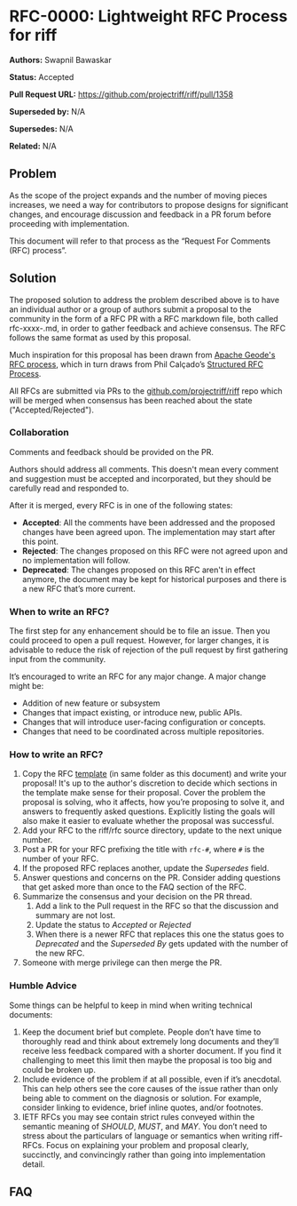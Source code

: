 # RFC-0000: Lightweight RFC Process for riff

**Authors:** Swapnil Bawaskar

**Status:** Accepted

**Pull Request URL:** https://github.com/projectriff/riff/pull/1358

**Superseded by:** N/A

**Supersedes:** N/A

**Related:** N/A


## Problem
As the scope of the project expands and the number of moving pieces increases, we need a way for contributors to propose designs for significant changes, and encourage discussion and feedback in a PR forum before proceeding with implementation.

This document will refer to that process as the “Request For Comments (RFC) process”.

## Solution
The proposed solution to address the problem described above is to have an individual author or a group of authors submit a proposal to the community in the form of a RFC PR with a RFC markdown file, both called rfc-xxxx-<some-name>.md, in order to gather feedback and achieve consensus. The RFC follows the same format as used by this proposal.

Much inspiration for this proposal has been drawn from [Apache Geode's RFC process](https://cwiki.apache.org/confluence/display/GEODE/Lightweight+RFC+Process), which in turn draws from Phil Calçado’s [Structured RFC Process](https://philcalcado.com/2018/11/19/a_structured_rfc_process.html).

All RFCs are submitted via PRs to the [github.com/projectriff/riff](https://github.com/projectriff/riff) repo which will be merged when consensus has been reached about the state ("Accepted/Rejected").

### Collaboration
Comments and feedback should be provided on the PR.

Authors should address all comments. This doesn't mean every comment and suggestion must be accepted and incorporated, but they should be carefully read and responded to.

After it is merged, every RFC is in one of the following states:
* **Accepted**: All the comments have been addressed and the proposed changes have been agreed upon. The implementation may start after this point.
* **Rejected**: The changes proposed on this RFC were not agreed upon and no implementation will follow.
* **Deprecated**: The changes proposed on this RFC aren't in effect anymore, the document may be kept for historical purposes and there is a new RFC that’s more current.

### When to write an RFC?
The first step for any enhancement should be to file an issue. Then you could proceed to open a pull request. However, for larger changes, it is advisable to reduce the risk of rejection of the pull request by first gathering input from the community.

It’s encouraged to write an RFC for any major change. A major change might be:
* Addition of new feature or subsystem
* Changes that impact existing, or introduce new, public APIs.
* Changes that will introduce user-facing configuration or concepts.
* Changes that need to be coordinated across multiple repositories.

### How to write an RFC?
1. Copy the RFC [template](rfc-xxxx-template.md) (in same folder as this document) and write your proposal! It's up to the author's discretion to decide which sections in the template make sense for their proposal. Cover the problem the proposal is solving, who it affects, how you’re proposing to solve it, and answers to frequently asked questions. Explicitly listing the goals will also make it easier to evaluate whether the proposal was successful.
2. Add your RFC to the riff/rfc source directory, update to the next unique number. 
3. Post a PR for your RFC prefixing the title with `rfc-#`, where `#` is the number of your RFC.
4. If the proposed RFC replaces another, update the *Supersedes* field.
5. Answer questions and concerns on the PR. Consider adding questions that get asked more than once to the FAQ section of the RFC.
6. Summarize the consensus and your decision on the PR thread. 
    1. Add a link to the Pull request in the RFC so that the discussion and summary are not lost.
    2. Update the status to *Accepted* or *Rejected*
    4. When there is a newer RFC that replaces this one the status goes to *Deprecated* and the *Superseded By* gets updated with the number of the new RFC.
7. Someone with merge privilege can then merge the PR.

### Humble Advice
Some things can be helpful to keep in mind when writing technical documents:

1. Keep the document brief but complete. People don’t have time to thoroughly read and think about extremely long documents and they’ll receive less feedback compared with a shorter document. If you find it challenging to meet this limit then maybe the proposal is too big and could be broken up.
2. Include evidence of the problem if at all possible, even if it’s anecdotal. This can help others see the core causes of the issue rather than only being able to comment on the diagnosis or solution. For example, consider linking to evidence, brief inline quotes, and/or footnotes.
3. IETF RFCs you may see contain strict rules conveyed within the semantic meaning of *SHOULD*, *MUST*, and *MAY*. You don’t need to stress about the particulars of language or semantics when writing riff-RFCs. Focus on explaining your problem and proposal clearly, succinctly, and convincingly rather than going into implementation detail.

## FAQ
